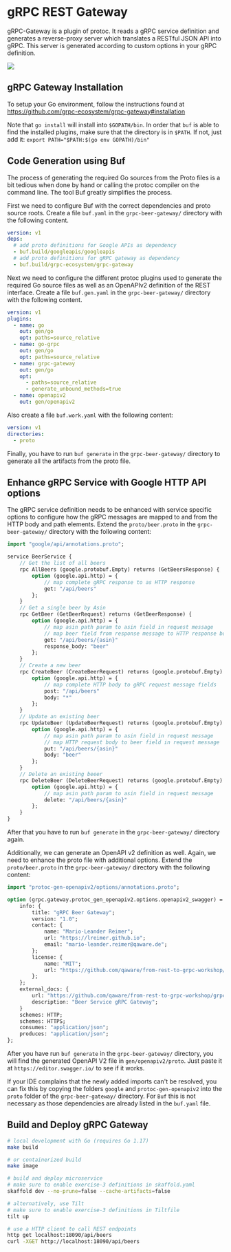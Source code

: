 # gRPC REST Gateway

gRPC-Gateway is a plugin of protoc. It reads a gRPC service definition and generates a reverse-proxy server which translates a RESTful JSON API into gRPC. This server is generated according to custom options in your gRPC definition.

![](https://grpc-ecosystem.github.io/grpc-gateway/assets/images/architecture_introduction_diagram.svg)

## gRPC Gateway Installation

To setup your Go environment, follow the instructions found at https://github.com/grpc-ecosystem/grpc-gateway#installation

Note that `go install` will install into `$GOPATH/bin`. In order that `buf` is able to find the installed plugins, make sure that the directory is in `$PATH`. If not, just add it: `export PATH="$PATH:$(go env GOPATH)/bin"`


## Code Generation using Buf

The process of generating the required Go sources from the Proto files is a bit tedious when done by hand or
calling the protoc compiler on the command line. The tool Buf greatly simplifies the process.

First we need to configure Buf with the correct dependencies and proto source roots. Create a file `buf.yaml` in the `grpc-beer-gateway/` directory with the following content.
```yaml
version: v1
deps:
  # add proto definitions for Google APIs as dependency
  - buf.build/googleapis/googleapis
  # add proto definitions for gRPC gateway as dependency
  - buf.build/grpc-ecosystem/grpc-gateway
```

Next we need to configure the different protoc plugins used to generate the required Go source files as well as an OpenAPIv2 definition of the REST interface. Create a file `buf.gen.yaml` in the `grpc-beer-gateway/` directory with the following content. 
```yaml
version: v1
plugins:
  - name: go
    out: gen/go
    opt: paths=source_relative
  - name: go-grpc
    out: gen/go
    opt: paths=source_relative
  - name: grpc-gateway
    out: gen/go
    opt:
      - paths=source_relative
      - generate_unbound_methods=true
  - name: openapiv2
    out: gen/openapiv2
```
Also create a file `buf.work.yaml` with the following content:
```yaml
version: v1
directories:
  - proto
```

Finally, you have to run `buf generate` in the `grpc-beer-gateway/` directory to generate all the artifacts from the proto file.

## Enhance gRPC Service with Google HTTP API options

The gRPC service definition needs to be enhanced with service specific options to configure how the gRPC messages
are mapped to and from the HTTP body and path elements. Extend the `proto/beer.proto` in the `grpc-beer-gateway/` directory with the following content:

```proto
import "google/api/annotations.proto";

service BeerService {
    // Get the list of all beers
    rpc AllBeers (google.protobuf.Empty) returns (GetBeersResponse) {
        option (google.api.http) = {
            // map complete gRPC response to as HTTP response
            get: "/api/beers"
        };      
    }
    // Get a single beer by Asin
    rpc GetBeer (GetBeerRequest) returns (GetBeerResponse) {
        option (google.api.http) = {
            // map asin path param to asin field in request message
            // map beer field from response message to HTTP response body
            get: "/api/beers/{asin}"
            response_body: "beer"
        };
    }
    // Create a new beer
    rpc CreateBeer (CreateBeerRequest) returns (google.protobuf.Empty) {
        option (google.api.http) = {
            // map complete HTTP body to gRPC request message fields
            post: "/api/beers"
            body: "*"
        };
    }
    // Update an existing beer
    rpc UpdateBeer (UpdateBeerRequest) returns (google.protobuf.Empty) {
        option (google.api.http) = {
            // map asin path param to asin field in request message
            // map HTTP request body to beer field in request message
            put: "/api/beers/{asin}"
            body: "beer"
        };
    }
    // Delete an existing beeer
    rpc DeleteBeer (DeleteBeerRequest) returns (google.protobuf.Empty) {
        option (google.api.http) = {
            // map asin path param to asin field in request message
            delete: "/api/beers/{asin}"
        };
    }
}
```

After that you have to run `buf generate` in the `grpc-beer-gateway/` directory again.


Additionally, we can generate an OpenAPI v2 definition as well. Again, we need to enhance the proto file with
additional options. Extend the `proto/beer.proto` in the `grpc-beer-gateway/` directory with the following content:
```proto
import "protoc-gen-openapiv2/options/annotations.proto";

option (grpc.gateway.protoc_gen_openapiv2.options.openapiv2_swagger) = {
	info: {
		title: "gRPC Beer Gateway";
		version: "1.0";
		contact: {
			name: "Mario-Leander Reimer";
			url: "https://lreimer.github.io";
			email: "mario-leander.reimer@qaware.de";
		};
		license: {
			name: "MIT";
			url: "https://github.com/qaware/from-rest-to-grpc-workshop/blob/master/LICENSE";
		};		
	};
	external_docs: {
		url: "https://github.com/qaware/from-rest-to-grpc-workshop/grpc-beer-gateway";
		description: "Beer Service gRPC Gateway";
	}
	schemes: HTTP;
	schemes: HTTPS;
	consumes: "application/json";
	produces: "application/json";
};
```

After you have run `buf generate` in the `grpc-beer-gateway/` directory, you will find the generated OpenAPI V2 file in `gen/openapiv2/proto`. Just paste it at `https://editor.swagger.io/` to see if it works.

If your IDE complains that the newly added imports can't be resolved, you can fix this by copying the folders `google` and `protoc-gen-openapiv2` into the `proto` folder of the `grpc-beer-gateway/` directory.
For `Buf` this is not necessary as those dependencies are already listed in the `buf.yaml` file.

## Build and Deploy gRPC Gateway

```bash
# local development with Go (requires Go 1.17)
make build

# or containerized build
make image

# build and deploy microservice
# make sure to enable exercise-3 definitions in skaffold.yaml
skaffold dev --no-prune=false --cache-artifacts=false

# alternatively, use Tilt
# make sure to enable exercise-3 definitions in Tiltfile
tilt up

# use a HTTP client to call REST endpoints
http get localhost:18090/api/beers
curl -XGET http://localhost:18090/api/beers
```
